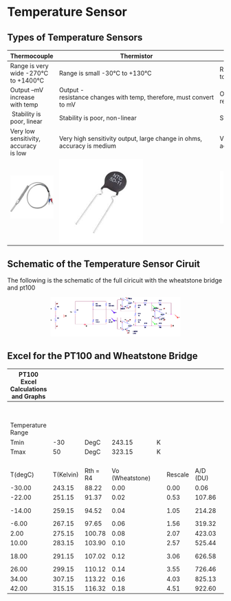 # Temperature Sensor

## Types of Temperature Sensors

| **Thermocouple**                                        | **Thermistor**                                                          | **PT100**                                 |
| ------------------------------------------------------- | ----------------------------------------------------------------------- | ----------------------------------------- |
| Range is very wide -270°C to +1400°C                    | Range is small -30°C to +130°C                                          | Range is medium -200°C to +850°C          |
| Output –mV increase with temp                           | Output -resistance changes with temp, therefore, must convert to mV     | Output resistance increases linearly      |
|  Stability is poor, linear                              | Stability is poor, non-linear                                           | Stability is good, linear                 |
| Very low sensitivity, accuracy is low                   | Very high sensitivity output, large change in ohms, accuracy is medium  | Very high sensitivity , accuracy is high  |
| <img src="images/Thermocouple.jpg" alt="Thermocouple">  | <img src="images/Thermistor.png" alt="Thermistor">                      | <img src="images/PT100.png" alt="PT100">  |

## Schematic of the Temperature Sensor Ciruit

The following is the schematic of the full ciricuit with the wheatstone bridge and pt100

<p align="center">
    <img src="images/schematic.PNG" width="60%">
 
</p>

## Excel for the PT100 and Wheatstone Bridge

| PT100 Excel Calculations and Graphs |           |          |                 |     |         |          |     |             |                       |
| ----------------------------------- | --------- | -------- | --------------- | --- | ------- | -------- | --- | ----------- | --------------------- |
|                                     |           |          |                 |     |         |          |     |             |                       |  |  |
|                                     |           |          |                 |     |         |          |     |             | WheatStone Properties |  |  |
| Temperature Range                   |           |          |                 |     |         |          |     | Vs          | R1                    | R2 | R3 |
| Tmin                                | -30       | DegC     | 243.15          | K   |         |          |     | 4.71        | 505.8                 | 505.8 | 88.22 |
| Tmax                                | 50        | DegC     | 323.15          | K   |         |          |     | Ro          | a                     | b | c |
|                                     |           |          |                 |     |         |          |     | 1.00E+02    | 3.91E-03              | -5.78E-07 | -4.18E-12 |
| T(degC)                             | T(Kelvin) | Rth = R4 | Vo (Wheatstone) |     | Rescale | A/D (DU) |     |             |                       |  |  |
| -30.00                              | 243.15    | 88.22    | 0.00            |     | 0.00    | 0.06     |     |             |                       |  |  |
| -22.00                              | 251.15    | 91.37    | 0.02            |     | 0.53    | 107.86   |     |             |                       |  |  |
| -14.00                              | 259.15    | 94.52    | 0.04            |     | 1.05    | 214.28   |     |             | A/D Properties        |  |  |
| -6.00                               | 267.15    | 97.65    | 0.06            |     | 1.56    | 319.32   |     | Vin range   | No.bits               | Arduino Sensitivity |  |
| 2.00                                | 275.15    | 100.78   | 0.08            |     | 2.07    | 423.03   |     | 5           | 10                    | 204.6 |  |
| 10.00                               | 283.15    | 103.90   | 0.10            |     | 2.57    | 525.44   |     |             |                       |  |  |
| 18.00                               | 291.15    | 107.02   | 0.12            |     | 3.06    | 626.58   |     |             | Amplifier Properties  |  |  |
| 26.00                               | 299.15    | 110.12   | 0.14            |     | 3.55    | 726.46   |     | Gain        | R1                    | R2 | Rg |
| 34.00                               | 307.15    | 113.22   | 0.16            |     | 4.03    | 825.13   |     | 24.89554462 | 2k                    | 10k | 1k |
| 42.00                               | 315.15    | 116.32   | 0.18            |     | 4.51    | 922.60   |     |             |                       |  |  |
